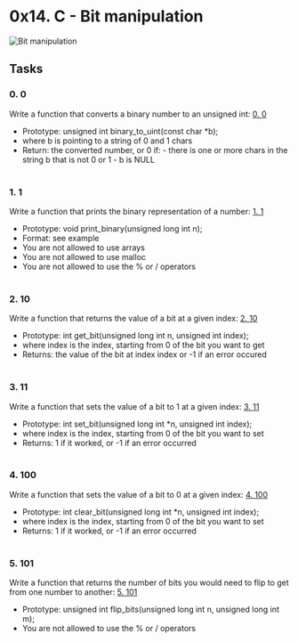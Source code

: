 # 0x14. C - Bit manipulation
![Bit manipulation](https://s3.amazonaws.com/intranet-projects-files/holbertonschool-low_level_programming/232/bitwise.PNG)

## Tasks

### 0. 0
Write a function that converts a binary number to an unsigned int: [0. 0](0-binary_to_uint.c)
 - Prototype: unsigned int binary_to_uint(const char *b);
 - where b is pointing to a string of 0 and 1 chars
 - Return: the converted number, or 0 if:
        - there is one or more chars in the string b that is not 0 or 1
        - b is NULL 
<br><br>
### 1. 1
Write a function that prints the binary representation of a number: [1. 1](1-print_binary.c)

  - Prototype: void print_binary(unsigned long int n);
  - Format: see example
  - You are not allowed to use arrays
  - You are not allowed to use malloc
  - You are not allowed to use the % or / operators
<br><br>
### 2. 10
Write a function that returns the value of a bit at a given index: [2. 10](2-get_bit.c)

  - Prototype: int get_bit(unsigned long int n, unsigned int index);
  - where index is the index, starting from 0 of the bit you want to get
  - Returns: the value of the bit at index index or -1 if an error occured
<br><br>
### 3. 11
Write a function that sets the value of a bit to 1 at a given index: [3. 11](0x14-bit_manipulation/3-set_bit.c)

  - Prototype: int set_bit(unsigned long int *n, unsigned int index);
  - where index is the index, starting from 0 of the bit you want to set
  - Returns: 1 if it worked, or -1 if an error occurred
<br><br>
### 4. 100
Write a function that sets the value of a bit to 0 at a given index: [4. 100](4-clear_bit.c)

  - Prototype: int clear_bit(unsigned long int *n, unsigned int index);
  - where index is the index, starting from 0 of the bit you want to set
  - Returns: 1 if it worked, or -1 if an error occurred
<br><br>
### 5. 101
Write a function that returns the number of bits you would need to flip to get from one number to another: [5. 101](5-flip_bits.c)

  - Prototype: unsigned int flip_bits(unsigned long int n, unsigned long int m);
  - You are not allowed to use the % or / operators

